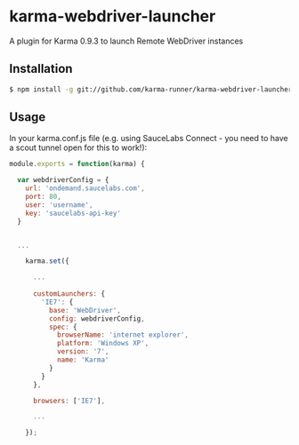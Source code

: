karma-webdriver-launcher
========================

A plugin for Karma 0.9.3 to launch Remote WebDriver instances

## Installation

```bash
$ npm install -g git://github.com/karma-runner/karma-webdriver-launcher.git
```

## Usage

In your karma.conf.js file (e.g. using SauceLabs Connect - you need to have a scout tunnel open for this to work!):

```js
module.exports = function(karma) {

  var webdriverConfig = {
    url: 'ondemand.saucelabs.com',
    port: 80,
    user: 'username',
    key: 'saucelabs-api-key'
  }


  ...

    karma.set({

      ...
	  
      customLaunchers: {
        'IE7': {
          base: 'WebDriver',
		  config: webdriverConfig,
		  spec: {
			browserName: 'internet explorer',
			platform: 'Windows XP',
			version: '7',
			name: 'Karma'
		  }
	    }
      },	  

      browsers: ['IE7'],

      ...

    });


```


